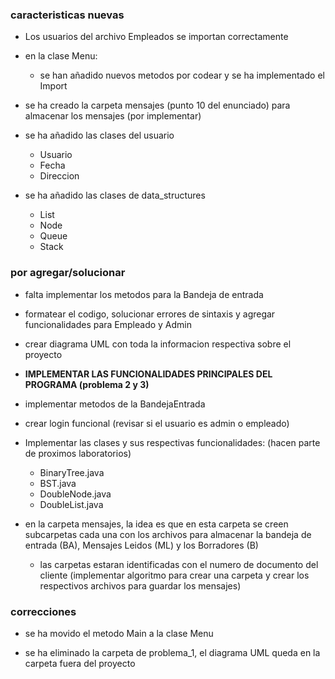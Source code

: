 
### caracteristicas nuevas

- Los usuarios del archivo Empleados se importan correctamente

- en la clase Menu:
  - se han añadido nuevos metodos por codear y se ha implementado el Import

- se ha creado la carpeta mensajes (punto 10 del enunciado) para almacenar los mensajes (por implementar)


- se ha añadido las clases del usuario
  - Usuario
  - Fecha
  - Direccion

- se ha añadido las clases de data_structures
  - List
  - Node
  - Queue
  - Stack

### por agregar/solucionar

- falta implementar los metodos para la Bandeja de entrada

- formatear el codigo, solucionar errores de sintaxis y agregar funcionalidades para Empleado y Admin

- crear diagrama UML con toda la informacion respectiva sobre el proyecto

- **IMPLEMENTAR LAS FUNCIONALIDADES PRINCIPALES DEL PROGRAMA (problema 2 y 3)**

- implementar metodos de la BandejaEntrada

- crear login funcional (revisar si el usuario es admin o empleado)

- Implementar las clases y sus respectivas funcionalidades: (hacen parte de proximos laboratorios)
  - BinaryTree.java
  - BST.java
  - DoubleNode.java
  - DoubleList.java

- en la carpeta mensajes, la idea es que en esta carpeta se creen subcarpetas cada una con los archivos para almacenar la bandeja de entrada (BA), Mensajes Leidos (ML) y los Borradores (B)
  - las carpetas estaran identificadas con el numero de documento del cliente (implementar algoritmo para crear una carpeta y crear los respectivos archivos para guardar los mensajes)



### correcciones

- se ha movido el metodo Main a la clase Menu

- se ha eliminado la carpeta de problema_1, el diagrama UML queda en la carpeta fuera del proyecto

